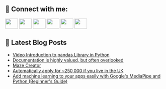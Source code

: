 ## 🔎 Connect with me:
[<img height="32" width="40" src="https://cdn.jsdelivr.net/npm/simple-icons@v5/icons/telegram.svg" />](https://t.me/bullbesh)
[<img height="32" width="40" src="https://cdn.jsdelivr.net/npm/simple-icons@v5/icons/vk.svg" />](https://vk.com/bullbesh)
[<img height="32" width="40" src="https://cdn.jsdelivr.net/npm/simple-icons@v5/icons/twitter.svg" />](https://twitter.com/bullbesh1)
[<img height="32" width="40" src="https://cdn.jsdelivr.net/npm/simple-icons@v5/icons/instagram.svg" />](https://www.instagram.com/bullbesh)
[<img height="32" width="40" src="https://cdn.jsdelivr.net/npm/simple-icons@v5/icons/reddit.svg" />](https://www.reddit.com/user/bullbesh)
[<img height="32" width="40" src="https://cdn.jsdelivr.net/npm/simple-icons@v5/icons/youtube.svg" />](https://www.youtube.com/channel/UCtfjRs6uzgq5mfm8S06WTcg)

## 📕 Latest Blog Posts
<!-- BLOG-POST-LIST:START -->
- [Video Introduction to pandas Library in Python](https://www.reddit.com/r/Python/comments/tygobz/video_introduction_to_pandas_library_in_python/)
- [Documentation is highly valued, but often overlooked](https://www.reddit.com/r/Python/comments/tygibq/documentation_is_highly_valued_but_often/)
- [Maze Creator](https://www.reddit.com/r/Python/comments/tyg1cd/maze_creator/)
- [Automatically apply for ~250,000 if you live in the UK](https://www.reddit.com/r/Python/comments/tyg0jq/automatically_apply_for_250000_if_you_live_in_the/)
- [Add machine learning to your apps easily with Google&#39;s MediaPipe and Python &lpar;Beginner&#39;s Guide&rpar;](https://www.reddit.com/r/Python/comments/tyftwn/add_machine_learning_to_your_apps_easily_with/)
<!-- BLOG-POST-LIST:END -->
